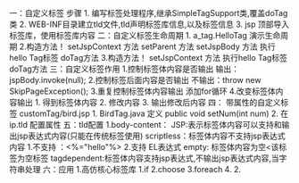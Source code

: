 一：自定义标签 步骤
    1. 编写标签处理程序,继承SimpleTagSupport类,覆盖doTag类
    2. WEB-INF目录建立tld文件,tld声明标签库信息,以及标签信息
    3. jsp 顶部导入标签库，使用标签库内容
二：自定义标签生命周期
    1. a_tag.HelloTag 演示生命周期
    2.构造方法！
      setJspContext 方法
      setParent 方法
      setJspBody 方法
      执行hello Tag标签 doTag方法
    3.构造方法！
      setJspContext 方法
      执行hello Tag标签 doTag方法
三：自定义标签作用
    1.控制标签体内容是否输出
        输出：jspBody.invoke(null);
    2.控制标签后面内容是否输出
        不输出：throw  new SkipPageException();
    3.重复控制标签体内容输出
        添加for循环
    4.改变标签体内容输出
        1. 得到标签体内容
        2. 修改内容
        3. 输出修改后内容
四： 带属性的自定义标签  customTag/bird.jsp
    1. BirdTag.java 定义 public void setNum(int num)
    2. 在ip.tld 配置属性
五：tld配置
    1.body-content：
        JSP:表示标签体内容可以支持和输出jsp表达式内容(只能在传统标签使用)
        scriptless：标签体内容不支持jsp表达式内容
            1.不支持 ：<%="hello"%>
            2.支持 EL表达式
        empty: 标签体内容为空<该标签为空标签
        tagdependent:标签体内容支持jsp表达式,不输出jsp表达式内容,当字符串处理
六：应用
    1.高仿核心标签库
        1.if
        2.choose
        3.foreach
        4.
    2.